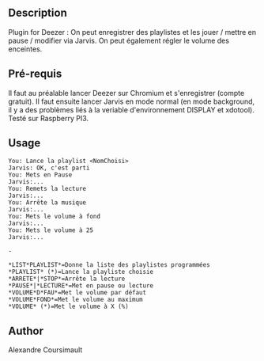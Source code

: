 <!---
IMPORTANT
=========
This README.md is displayed in the WebStore as well as within Jarvis app
Please do not change the structure of this file
Fill-in Description, Usage & Author sections
Make sure to rename the [en] folder into the language code your plugin is written in (ex: fr, es, de, it...)
For multi-language plugin:
- clone the language directory and translate commands/functions.sh
- optionally write the Description / Usage sections in several languages
-->
## Description
Plugin for Deezer : On peut enregistrer des playlistes et les jouer / mettre en pause / modifier via Jarvis.
On peut également régler le volume des enceintes.

## Pré-requis
Il faut au préalable lancer Deezer sur Chromium et s'enregistrer (compte gratuit).
Il faut ensuite lancer Jarvis en mode normal (en mode background, il y a des problèmes liés à la veriable d'environnement DISPLAY et xdotool).
Testé sur Raspberry PI3.

## Usage
```
You: Lance la playlist <NomChoisi>
Jarvis: OK, c'est parti
You: Mets en Pause 
Jarvis:...
You: Remets la lecture
Jarvis:...
You: Arrête la musique
Jarvis:...
You: Mets le volume à fond
Jarvis:...
You: Mets le volume à 25
Jarvis:...

-

*LIST*PLAYLIST*=Donne la liste des playlistes programmées
*PLAYLIST* (*)=Lance la playliste choisie
*ARRETE*|*STOP*=Arrête la lecture
*PAUSE*|*LECTURE*=Met en pause ou lecture
*VOLUME*D*FAU*=Met le volume par défaut
*VOLUME*FOND*=Met le volume au maximum
*VOLUME* (*)=Met le volume à X (%)
```



## Author
Alexandre Coursimault
